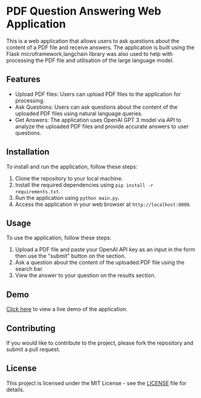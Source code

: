 # PDF Question Answering Web Application

This is a web application that allows users to ask questions about the content of a PDF file and receive answers. The application is built using the Flask microframework,langchain library was also used to help with processing the PDF file and utilisation of the large language model.

## Features

- Upload PDF files: Users can upload PDF files to the application for processing.
- Ask Questions: Users can ask questions about the content of the uploaded PDF files using natural language queries.
- Get Answers: The application uses OpenAI GPT 3 model via API to analyze the uploaded PDF files and provide accurate answers to user questions.

## Installation

To install and run the application, follow these steps:

1. Clone the repository to your local machine.
2. Install the required dependencies using `pip install -r requirements.txt`.
3. Run the application using `python main.py`.
4. Access the application in your web browser at `http://localhost:0000`.

## Usage

To use the application, follow these steps:

1. Upload a PDF file and paste your OpenAI API key as an input in the form then use the "submit" button on the section.
2. Ask a question about the content of the uploaded PDF file using the search bar.
3. View the answer to your question on the results section.

## Demo

[Click here](https://pdf-question-answering-app.funbi.repl.co/) to view a live demo of the application.

## Contributing

If you would like to contribute to the project, please fork the repository and submit a pull request. 

## License

This project is licensed under the MIT License - see the [LICENSE](LICENSE) file for details.
